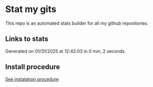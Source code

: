 # Stat my gits

This repo is an automated stats builder for all my github repositories.

## Links to stats


Generated on 01/31/2025 at 12:42:03 in 0 min, 2 seconds.

## Install procedure

[See instalation procedure](./src/install.md)
